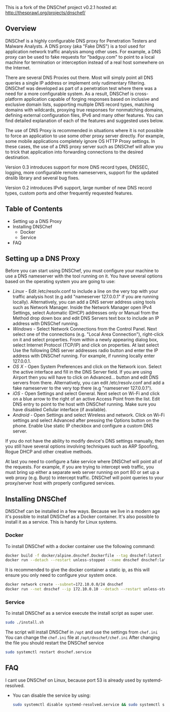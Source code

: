 This is a fork of the DNSChef project v0.2.1 hosted at: http://thesprawl.org/projects/dnschef/

## Overview

DNSChef is a highly configurable DNS proxy for Penetration Testers and Malware Analysts. A DNS proxy (aka "Fake DNS") is a tool used for application network traffic analysis among other uses. For example, a DNS proxy can be used to fake requests for "badguy.com" to point to a local machine for termination or interception instead of a real host somewhere on the Internet.

There are several DNS Proxies out there. Most will simply point all DNS queries a single IP address or implement only rudimentary filtering. DNSChef was developed as part of a penetration test where there was a need for a more configurable system. As a result, DNSChef is cross-platform application capable of forging responses based on inclusive and exclusive domain lists, supporting multiple DNS record types, matching domains with wildcards, proxying true responses for nonmatching domains, defining external configuration files, IPv6 and many other features. You can find detailed explanation of each of the features and suggested uses below.

The use of DNS Proxy is recommended in situations where it is not possible to force an application to use some other proxy server directly. For example, some mobile applications completely ignore OS HTTP Proxy settings. In these cases, the use of a DNS proxy server such as DNSChef will allow you to trick that application into forwarding connections to the desired destination.

Version 0.3 introduces support for more DNS record types, DNSSEC, logging, more configurable remote nameservers, support for the updated dnslib library and several bug fixes.

Version 0.2 introduces IPv6 support, large number of new DNS record types, custom ports and other frequently requested features.

## Table of Contents

- Setting up a DNS Proxy
- Installing DNSChef
  - Docker
  - Service
- FAQ

## Setting up a DNS Proxy

Before you can start using DNSChef, you must configure your machine to use a DNS nameserver with the tool running on it. You have several options based on the operating system you are going to use:

- *Linux* - Edit /etc/resolv.conf to include a line on the very top with your traffic analysis host (e.g add "nameserver 127.0.0.1" if you are running locally). Alternatively, you can add a DNS server address using tools such as Network Manager. Inside the Network Manager open IPv4 Settings, select Automatic (DHCP) addresses only or Manual from the Method drop down box and edit DNS Servers text box to include an IP address with DNSChef running.
- *Windows* - Select Network Connections from the Control Panel. Next select one of the connections (e.g. "Local Area Connection"), right-click on it and select properties. From within a newly appearing dialog box, select Internet Protocol (TCP/IP) and click on properties. At last select Use the following DNS server addresses radio button and enter the IP address with DNSChef running. For example, if running locally enter 127.0.0.1.
- *OS X* - Open System Preferences and click on the Network icon. Select the active interface and fill in the DNS Server field. If you are using Airport then you will have to click on Advanced... button and edit DNS servers from there. Alternatively, you can edit /etc/resolv.conf and add a fake nameserver to the very top there (e.g "nameserver 127.0.0.1").
- *iOS* - Open Settings and select General. Next select on Wi-Fi and click on a blue arrow to the right of an active Access Point from the list. Edit DNS entry to point to the host with DNSChef running. Make sure you have disabled Cellular interface (if available).
- *Android* - Open Settings and select Wireless and network. Click on Wi-Fi settings and select Advanced after pressing the Options button on the phone. Enable Use static IP checkbox and configure a custom DNS server.

If you do not have the ability to modify device's DNS settings manually, then you still have several options involving techniques such as ARP Spoofing, Rogue DHCP and other creative methods.

At last you need to configure a fake service where DNSChef will point all of the requests. For example, if you are trying to intercept web traffic, you must bring up either a separate web server running on port 80 or set up a web proxy (e.g. Burp) to intercept traffic. DNSChef will point queries to your proxy/server host with properly configured services.

## Installing DNSChef

DNSChef can be installed in a few ways. Because we live in a modern age it's possible to install DNSChef as a Docker container.
It's also possible to install it as a service. This is handy for Linux systems.

### Docker

To install DNSChef with a docker container use the following command:

```bash
docker build -f docker/alpine.dnschef.Dockerfile --tag dnschef:latest .
docker run --detach --restart unless-stopped --name dnschef dnschef:latest <optional params>
```

It is recommended to give the docker container a static ip, as this will ensure you only need to configure your system once.

```bash
docker network create --subnet=172.10.0.0/24 dnschef
docker run --net dnschef --ip 172.10.0.10 --detach --restart unless-stopped --name dnschef dnschef:latest <optional params>
```

### Service

To install DNSChef as a service execute the install script as super user.

```bash
sudo ./install.sh
```

The script will install DNSChef in `/opt` and use the settings from `chef.ini`
You can change the `chef.ini` file at `/opt/dnschef/chef.ini`
After changing the file you should restart the DNSChef service

```bash
sudo systemctl restart dnschef.service
```

## FAQ

I cant use DNSChef on Linux, because port 53 is already used by systemd-resolved.
- You can disable the service by using:
    ```bash
    sudo systemctl disable systemd-resolved.service && sudo systemctl stop systemd-resolved.service
    ```
